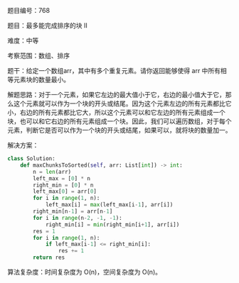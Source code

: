 题目编号：768

题目：最多能完成排序的块 II

难度：中等

考察范围：数组、排序

题干：给定一个数组arr，其中有多个重复元素。请你返回能够使得 arr 中所有相等元素块的数量最小。

解题思路：对于一个元素，如果它左边的最大值小于它，右边的最小值大于它，那么这个元素就可以作为一个块的开头或结尾。因为这个元素左边的所有元素都比它小，右边的所有元素都比它大，所以这个元素可以和它左边的所有元素组成一个块，也可以和它右边的所有元素组成一个块。因此，我们可以遍历数组，对于每个元素，判断它是否可以作为一个块的开头或结尾，如果可以，就将块的数量加一。

解决方案：

```python
class Solution:
    def maxChunksToSorted(self, arr: List[int]) -> int:
        n = len(arr)
        left_max = [0] * n
        right_min = [0] * n
        left_max[0] = arr[0]
        for i in range(1, n):
            left_max[i] = max(left_max[i-1], arr[i])
        right_min[n-1] = arr[n-1]
        for i in range(n-2, -1, -1):
            right_min[i] = min(right_min[i+1], arr[i])
        res = 1
        for i in range(1, n):
            if left_max[i-1] <= right_min[i]:
                res += 1
        return res
```

算法复杂度：时间复杂度为 O(n)，空间复杂度为 O(n)。